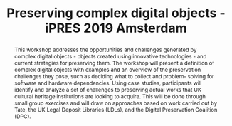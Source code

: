 ---
abstract: This workshop addresses the opportunities and challenges generated by complex
  digital objects - objects created using innovative technologies - and current strategies
  for preserving them. The workshop will present a definition of complex digital objects
  with examples and an overview of the preservation challenges they pose, such as
  deciding what to collect and problem- solving for software and hardware dependencies.
  Using case studies, participants will identify and analyze a set of challenges to
  preserving actual works that UK cultural heritage institutions are looking to acquire.
  This will be done through small group exercises and will draw on approaches based
  on work carried out by Tate, the UK Legal Deposit Libraries (LDLs), and the Digital
  Preservation Coalition (DPC).
creators:
- Thomson, Sara Day
- Falcao, Patricia
- Smith, Caylin
date: null
document_url: https://services.phaidra.univie.ac.at/api/object/o:1079914/download
grand_parent: iPRES
institutions: []
keywords: []
landing_page_url: https://phaidra.univie.ac.at/o:1079914
language: eng
layout: publication
license: CC BY 4.0 International
notes_url: null
parent: iPRES 2019
presentation_url: null
size: 136884
source_name: iPRES
title: Preserving complex digital objects - iPRES 2019 Amsterdam
type: paper
year: 2019
---